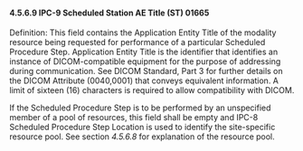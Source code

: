 #### 4.5.6.9 IPC-9 Scheduled Station AE Title (ST) 01665

Definition: This field contains the Application Entity Title of the modality resource being requested for performance of a particular Scheduled Procedure Step. Application Entity Title is the identifier that identifies an instance of DICOM-compatible equipment for the purpose of addressing during communication. See DICOM Standard, Part 3 for further details on the DICOM Attribute (0040,0001) that conveys equivalent information. A limit of sixteen (16) characters is required to allow compatibility with DICOM.

If the Scheduled Procedure Step is to be performed by an unspecified member of a pool of resources, this field shall be empty and IPC-8 Scheduled Procedure Step Location is used to identify the site-specific resource pool. See section _4.5.6.8_ for explanation of the resource pool.
